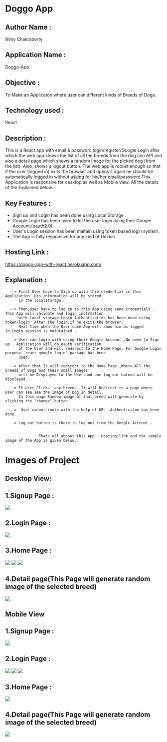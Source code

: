 # Doggo App

## Author Name : 
   Niloy Chakraborty

## Application Name : 
  Doggo-App

## Objective : 
  To Make an Applicaton where user can different kinds of Breeds of Dogs. 

## Technology used :
   React
## Description :
   This is a React app with email & password login/register/Google Login after which
the web app shows the list of all the breeds from the dog.ceo API and also a detail page
which shows a random image for the picked dog (from the list). Also, shows a
logout button.
    The web app is robust enough so that if the user (logged in) exits the
browser and opens it again he should be automatically logged in without asking for
his/her email/password.This Application is responsive for desktop as well as Mobile view.
 All the details of the Explained below.
               
## Key Features : 
       
*  Sign up and Login has been done using Local Storage .
*  Google Login has been used to let the user login using their Google Account.(oauth2.0)
*  User's Login session has been maitain using token based login system .
*  The App is fully responsive for any kind of Device .

## Hosting Link : 
   https://doggo-app-with-react.herokuapp.com/       

## Explanation : 
     
      --> First User have to Sign up with thie credential in this Application .His information will be stored 
          in the localstorage.
     
      --> Then,User have to log in to this App using same credentials . This App will validate and login inofrmation 
          with local storage.Login Authentication has been done using token-login .After the login,if he exits the browser.
          Next time when the User come App will show him as logged in.Login session is maintained .
         
      --> User can login with using their Google Account .No need to Sign up . Application will do oauth verification
          of the User and will redirect to the Home Page. For Google Login purpose 'react-google-login' package has been
          used.
         
      --> After that It will redirect to the Home Page ,Where All the breeds of Dogs and their small Images
          will be Displayed to the User.and one log out butoon will be displayed.
      
      --> If User Clicks  any breeds .It will Redirect to a page where User can see see the image of Dog in detail.
          In this page Random image of that breed will generate by clicking the "change" button
       
      -->  User cannot route with the help of URL .Authenticaton has been done.
     
      --> Log out button is there to log out from the Google Account .
     
                   
                   Thats all aboout this App . Hosting link and the sample image of the App is given below.
               



# Images of Project

## Desktop View: 

## 1.Signup Page :
![](https://github.com/niloy2019/doggo-app-with-react/blob/master/Sample%20Image%20of%20Project/desktop1.PNG)

## 2.Login Page :
![](https://github.com/niloy2019/doggo-app-with-react/blob/master/Sample%20Image%20of%20Project/desktop2.PNG)

## 3.Home Page :
![](https://github.com/niloy2019/doggo-app-with-react/blob/master/Sample%20Image%20of%20Project/desktop3.PNG)
![](https://github.com/niloy2019/doggo-app-with-react/blob/master/Sample%20Image%20of%20Project/desktop4.PNG)
![](https://github.com/niloy2019/doggo-app-with-react/blob/master/Sample%20Image%20of%20Project/desktop5.PNG)

## 4.Detail page(This Page will generate random image of the selected breed)
![](https://github.com/niloy2019/doggo-app-with-react/blob/master/Sample%20Image%20of%20Project/desktop6.PNG)


## Mobile View
## 1.Signup Page :
![](https://github.com/niloy2019/doggo-app-with-react/blob/master/Sample%20Image%20of%20Project/mob1.jpg)
## 2.Login Page :
![](https://github.com/niloy2019/doggo-app-with-react/blob/master/Sample%20Image%20of%20Project/mob2.jpg)
![](https://github.com/niloy2019/doggo-app-with-react/blob/master/Sample%20Image%20of%20Project/mob3.jpg)
![](https://github.com/niloy2019/doggo-app-with-react/blob/master/Sample%20Image%20of%20Project/mob4.jpg)

## 3.Home Page :
![](https://github.com/niloy2019/doggo-app-with-react/blob/master/Sample%20Image%20of%20Project/mob5.jpg)

## 4.Detail page(This Page will generate random image of the selected breed)
![](https://github.com/niloy2019/doggo-app-with-react/blob/master/Sample%20Image%20of%20Project/mob6.jpg)




